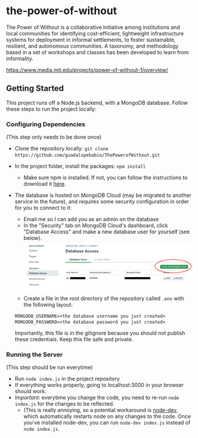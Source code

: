# the-power-of-without

The Power of Without is a collaborative initiative among institutions and local communities for identifying cost-efficient, lightweight infrastructure systems for deployment in informal settlements, to foster sustainable, resilient, and autonomous communities. A taxonomy, and methodology based in a set of workshops and classes has been developed to learn from informality.

https://www.media.mit.edu/projects/power-of-without-1/overview/

## Getting Started

This project runs off a Node.js backend, with a MongoDB database. Follow these steps to run the project locally: 

### Configuring Dependencies 

(This step only needs to be done once)

- Clone the repository locally: `git clone https://github.com/guadalupebabio/ThePowerofWithout.git`
- In the project folder, install the packages: `npm install`
  - Make sure npm is installed. If not, you can follow the instructions to download it [here](https://www.npmjs.com/get-npm).
- The database is hosted on MongoDB Cloud (may be migrated to another service in the future), and requires some security configuration in order for you to connect to it: 
  - Email me so I can add you as an admin on the database
  - In the "Security" tab on MongoDB Cloud's dashboard, click "Database Access" and make a new database user for yourself (see below). 
  ![](./docs/images/docs-1.png)
  - Create a file in the root directory of the repository called `.env` with the following layout: 
  
  ```
  MONGODB_USERNAME=<the database username you just created> 
  MONGODB_PASSWORD=<the database password you just created> 
  ```
  
  Importantly, this file is in the gitignore because you should not publish these credentials. Keep this file safe and private. 

### Running the Server 

(This step should be run everytime)

- Run `node index.js` in the project repository 
- If everything works properly, going to localhost:3000 in your browser should work. 
- *Important*: everytime you change the code, you need to re-run `node index.js` for the changes to be reflected. 
  - (This is really annoying, so a potential workaround is [node-dev](https://www.npmjs.com/package/node-dev), which automatically restarts node on any changes to the code. Once you've installed node-dev, you can run `node-dev index.js` instead of `node index.js`.


  

